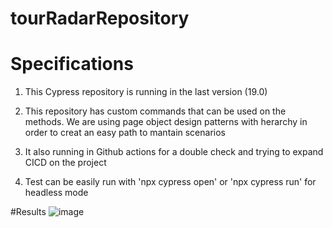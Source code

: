 # tourRadarRepository

# Specifications
1. This Cypress repository is running in the last version (19.0)

2. This repository has custom commands that can be used on the methods. We are using page object design patterns with herarchy in order to creat an easy path to mantain scenarios

3. It also running in Github actions for a double check and trying to expand CICD on the project

4. Test can be easily run with 'npx cypress open' or 'npx cypress run' for headless mode

#Results
![image](https://user-images.githubusercontent.com/25432206/228804994-e69fdb2c-af10-4e49-a4f6-51acbd0b7a6a.png)
